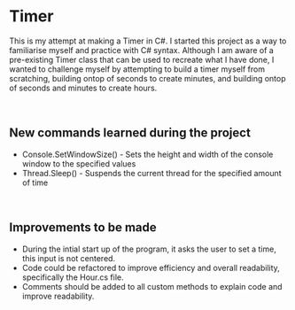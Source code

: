 # Timer
This is my attempt at making a Timer in C#. I started this project as a way to familiarise myself and practice with C# syntax.
Although I am aware of a pre-existing Timer class that can be used to recreate what I have done, I wanted to challenge myself by attempting to build a
timer myself from scratching, building ontop of seconds to create minutes, and building ontop of seconds and minutes to create hours.

&nbsp;  

New commands learned during the project
-------------------------------------------
* Console.SetWindowSize() - Sets the height and width of the console window to the specified values
* Thread.Sleep() - Suspends the current thread for the specified amount of time

&nbsp;  

Improvements to be made
-------------------------------------------
* During the intial start up of the program, it asks the user to set a time, this input is not centered.
* Code could be refactored to improve efficiency and overall readability, specifically the Hour.cs file.
* Comments should be added to all custom methods to explain code and improve readability.
